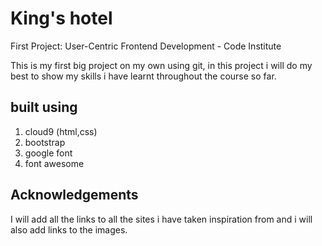 # King's hotel
First Project: User-Centric Frontend Development - Code Institute

This is my first big project on my own using git, in this project i will do my best to show my skills i have learnt throughout the course so far.

## built using
1. cloud9 (html,css)
2. bootstrap
3. google font
4. font awesome

## Acknowledgements

I will add all the links to all the sites i have taken inspiration from and i will also add links to the images.